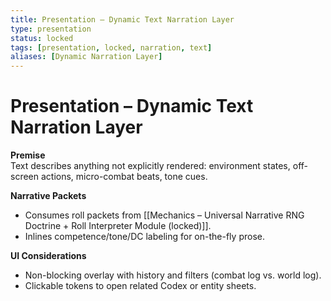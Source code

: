 ```yaml
---
title: Presentation – Dynamic Text Narration Layer
type: presentation
status: locked
tags: [presentation, locked, narration, text]
aliases: [Dynamic Narration Layer]
---
```


# Presentation – Dynamic Text Narration Layer

**Premise**  
Text describes anything not explicitly rendered: environment states, off-screen actions, micro-combat beats, tone cues.

**Narrative Packets**
- Consumes roll packets from [[Mechanics – Universal Narrative RNG Doctrine + Roll Interpreter Module (locked)]].
- Inlines competence/tone/DC labeling for on-the-fly prose.

**UI Considerations**
- Non-blocking overlay with history and filters (combat log vs. world log).
- Clickable tokens to open related Codex or entity sheets.
